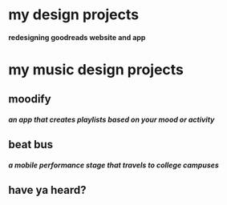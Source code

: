 # my design projects 
#### redesigning goodreads website and app


# my music design projects
## moodify
#### *an app that creates playlists based on your mood or activity*


## beat bus
#### *a mobile performance stage that travels to college campuses*

## have ya heard?
#### 